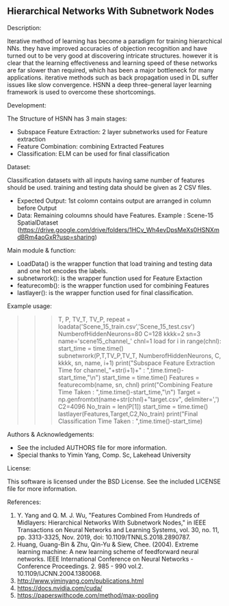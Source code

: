Hierarchical Networks With Subnetwork Nodes
----------------------------


Description: 

 Iterative method of learning has become a paradigm for training hierarchical NNs. they have improved accuracies of objection recognition and have turned out to be very good at
discovering intricate structures. however it is clear that the learning effectiveness and learning speed of these networks are far slower than required, which has been a
major bottleneck for many applications. iterative methods such as back propagation used in DL suffer issues like slow convergence. HSNN a deep three-general layer learning framework is used to overcome these shortcomings. 

Development:

 The Structure of HSNN has 3 main stages:
   - Subspace Feature Extraction: 2 layer subnetworks used for Feature extraction
   - Feature Combination: combining Extracted Features
   - Classification: ELM can be used for final classification

Dataset:
 
 Classification datasets with all inputs having same number of features should be used. training and testing data should be given as 2 CSV files. 
   - Expected Output: 1st colomn contains output are arranged in column before Output
   - Data: Remaining coloumns should have Features.
Example : Scene-15 SpatialDataset (https://drive.google.com/drive/folders/1HCv_Wh4evDpsMeXs0HSNXmdBRm4aoGxR?usp=sharing)


Main module & function:

 - LoadData() is the wrapper function that load training and testing data and one hot encodes the labels.
 - subnetwrork(): is the wrapper function used for Feature Extaction
 - featurecomb(): is the wrapper function used for combining Features
 - lastlayer(): is the wrapper function used for final classification.

Example usage:
 
  >>> T, P, TV_T, TV_P, repeat = loadata('Scene_15_train.csv','Scene_15_test.csv')
  >>> NumberofHiddenNeurons=80
  >>> C=128
  >>> kkkk=2
  >>> sn=3
  >>> name='scene15_channel_'
  >>> chnl=1
  >>> load
  >>> for i in range(chnl):
  >>>   start_time = time.time()   
  >>>   subnetwrork(P,T,TV_P,TV_T, NumberofHiddenNeurons, C, kkkk, sn, name, i+1)
  >>>   print("Subspace Feature Extraction Time for channel_"+str(i+1)+" : ",time.time()-start_time,"\n")
  >>>   start_time = time.time() 
  >>>   Features = featurecomb(name, sn, chnl)
  >>>   print("Combining Feature Time Taken : ",time.time()-start_time,"\n")
  >>> Target = np.genfromtxt(name+str(chnl)+"target.csv", delimiter=',')
  >>> C2=4096
  >>> No_train = len(P[1])
  >>> start_time = time.time()
  >>> lastlayer(Features,Target,C2,No_train)
  >>> print("Final Classification Time Taken : ",time.time()-start_time)
  
Authors & Acknowledgements:
 
 - See the included AUTHORS file for more information.
 - Special thanks to Yimin Yang, Comp. Sc, Lakehead University 
  
License:
 
 This software is licensed under the BSD License. See the included LICENSE file for more information.


References:
 1. Y. Yang and Q. M. J. Wu, "Features Combined From Hundreds of Midlayers: Hierarchical Networks With Subnetwork Nodes," in IEEE Transactions on Neural Networks and Learning Systems, vol. 30, no. 11, pp. 3313-3325, Nov. 2019, doi: 10.1109/TNNLS.2018.2890787.
 2. Huang, Guang-Bin & Zhu, Qin-Yu & Siew, Chee. (2004). Extreme learning machine: A new learning scheme of feedforward neural networks. IEEE International Conference on Neural Networks - Conference Proceedings. 2. 985 - 990 vol.2. 10.1109/IJCNN.2004.1380068.
 3. http://www.yiminyang.com/publications.html
 4. https://docs.nvidia.com/cuda/
 5. https://paperswithcode.com/method/max-pooling
